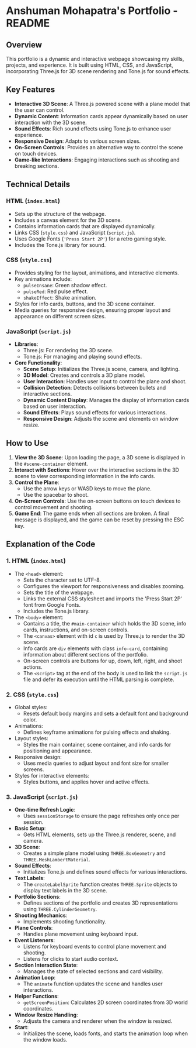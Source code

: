 # Anshuman Mohapatra's Portfolio - README

## Overview

This portfolio is a dynamic and interactive webpage showcasing my skills, projects, and experience. It is built using HTML, CSS, and JavaScript, incorporating Three.js for 3D scene rendering and Tone.js for sound effects.

## Key Features

* **Interactive 3D Scene**: A Three.js powered scene with a plane model that the user can control.
* **Dynamic Content**: Information cards appear dynamically based on user interaction with the 3D scene.
* **Sound Effects**: Rich sound effects using Tone.js to enhance user experience.
* **Responsive Design**: Adapts to various screen sizes.
* **On-Screen Controls**: Provides an alternative way to control the scene on touch devices.
* **Game-like Interactions**: Engaging interactions such as shooting and breaking sections.

## Technical Details

### HTML (`index.html`)

* Sets up the structure of the webpage.
* Includes a canvas element for the 3D scene.
* Contains information cards that are displayed dynamically.
* Links CSS (`style.css`) and JavaScript (`script.js`).
* Uses Google Fonts  (`'Press Start 2P'`) for a retro gaming style.
* Includes the Tone.js library for sound.

### CSS (`style.css`)

* Provides styling for the layout, animations, and interactive elements.
* Key animations include:
    * `pulseInsane`: Green shadow effect.
    * `pulseRed`: Red pulse effect.
    * `shakeEffect`: Shake animation.
* Styles for info cards, buttons, and the 3D scene container.
* Media queries for responsive design, ensuring proper layout and appearance on different screen sizes.

### JavaScript (`script.js`)

* **Libraries**:
    * Three.js: For rendering the 3D scene.
    * Tone.js: For managing and playing sound effects.
* **Core Functionality**:
    * **Scene Setup**: Initializes the Three.js scene, camera, and lighting.
    * **3D Model**: Creates and controls a 3D plane model.
    * **User Interaction**: Handles user input to control the plane and shoot.
    * **Collision Detection**: Detects collisions between bullets and interactive sections.
    * **Dynamic Content Display**: Manages the display of information cards based on user interaction.
    * **Sound Effects**: Plays sound effects for various interactions.
    * **Responsive Design**: Adjusts the scene and elements on window resize.

## How to Use

1.  **View the 3D Scene**: Upon loading the page, a 3D scene is displayed in the  `#scene-container`  element.
2.  **Interact with Sections**: Hover over the interactive sections in the 3D scene to view corresponding information in the info cards.
3.  **Control the Plane**:
    * Use the arrow keys or WASD keys to move the plane.
    * Use the spacebar to shoot.
4.  **On-Screen Controls**: Use the on-screen buttons on touch devices to control movement and shooting.
5.  **Game End**: The game ends when all sections are broken. A final message is displayed, and the game can be reset by pressing the ESC key.

##  Explanation of the Code

### 1. HTML (`index.html`)

* The  `<head>`  element:
    * Sets the character set to UTF-8.
    * Configures the viewport for responsiveness and disables zooming.
    * Sets the title of the webpage.
    * Links the external CSS stylesheet and imports the  'Press Start 2P'  font from Google Fonts.
    * Includes the Tone.js library.
* The  `<body>`  element:
    * Contains a title, the  `#main-container`  which holds the 3D scene, info cards, instructions, and on-screen controls.
    * The  `<canvas>`  element with id  `c`  is used by Three.js to render the 3D scene.
    * Info cards are  `div`  elements with class  `info-card`, containing information about different sections of the portfolio.
    * On-screen controls are buttons for  up, down, left, right,  and  shoot actions.
    * The  `<script>`  tag at the end of the body is used to link the  `script.js`  file and defer its execution until the HTML parsing is complete.

### 2. CSS (`style.css`)

* Global styles:
    * Resets default body margins and sets a default font and background color.
* Animations:
    * Defines keyframe animations for pulsing effects and shaking.
* Layout styles:
    * Styles the main container, scene container, and info cards for positioning and appearance.
* Responsive design:
    * Uses media queries to adjust layout and font size for smaller screens.
* Styles for interactive elements:
    * Styles buttons, and applies hover and active effects.

### 3. JavaScript (`script.js`)

* **One-time Refresh Logic**:
    * Uses  `sessionStorage`  to ensure the page refreshes only once per session.
* **Basic Setup**:
    * Gets HTML elements, sets up the Three.js renderer, scene, and camera.
* **3D Scene**:
    * Creates a simple plane model using  `THREE.BoxGeometry`  and  `THREE.MeshLambertMaterial`.
* **Sound Effects**:
    * Initializes Tone.js and defines sound effects for various interactions.
* **Text Labels**:
    * The  `createLabelSprite`  function creates  `THREE.Sprite`  objects to display text labels in the 3D scene.
* **Portfolio Sections**:
    * Defines sections of the portfolio and creates 3D representations using  `THREE.CylinderGeometry`.
* **Shooting Mechanics**:
    * Implements shooting functionality.
* **Plane Controls**:
    * Handles plane movement using keyboard input.
* **Event Listeners**:
    * Listens for keyboard events to control plane movement and shooting.
    * Listens for clicks to start audio context.
* **Section Interaction State**:
    * Manages the state of selected sections and card visibility.
* **Animation Loop**:
    * The  `animate`  function updates the scene and handles user interactions.
* **Helper Functions**:
    * `getScreenPosition`: Calculates 2D screen coordinates from 3D world coordinates.
* **Window Resize Handling**:
    * Adjusts the camera and renderer when the window is resized.
* **Start**:
    * Initializes the scene, loads fonts, and starts the animation loop when the window loads.

